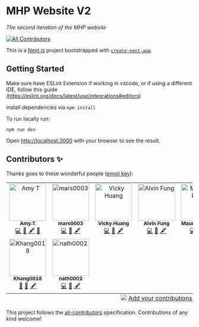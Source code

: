 # MHP Website V2

_The second iteration of the MHP website_

[![All Contributors](https://img.shields.io/badge/all_contributors-2-orange.svg?style=flat-square)](#contributors)

This is a [Next.js](https://nextjs.org/) project bootstrapped with [`create-next-app`](https://github.com/vercel/next.js/tree/canary/packages/create-next-app).

## Getting Started

Make sure have ESLint Extension if working in vscode, or if using a different IDE, follow this guide (https://eslint.org/docs/latest/use/integrations#editors)

install dependencies via
`npm install`

To run locally run:

`npm run dev`

Open [http://localhost:3000](http://localhost:3000) with your browser to see the result.



## Contributors ✨

Thanks goes to these wonderful people ([emoji key](https://allcontributors.org/docs/en/emoji-key)):
<!-- ALL-CONTRIBUTORS-LIST:START - Do not remove or modify this section -->
<!-- prettier-ignore-start -->
<!-- markdownlint-disable -->
<table>
  <tbody>
    <tr>
      <td align="center" valign="top" width="14.28%"><a href="https://github.com/AmyTjea"><img src="https://avatars.githubusercontent.com/u/49554284?v=4?s=100" width="100px;" alt="Amy T"/><br /><sub><b>Amy T</b></sub></a><br /><a href="https://github.com/monash-human-power/MHP_Website_V2/commits?author=AmyTjea" title="Code">💻</a> <a href="#design-AmyTjea" title="Design">🎨</a> <a href="#content-AmyTjea" title="Content">🖋</a> <a href="#projectManagement-AmyTjea" title="Project Management">📆</a></td>
      <td align="center" valign="top" width="14.28%"><a href="https://github.com/mars0003"><img src="https://avatars.githubusercontent.com/u/127728772?v=4?s=100" width="100px;" alt="mars0003"/><br /><sub><b>mars0003</b></sub></a><br /><a href="https://github.com/monash-human-power/MHP_Website_V2/commits?author=mars0003" title="Code">💻</a> <a href="#design-mars0003" title="Design">🎨</a> <a href="#content-mars0003" title="Content">🖋</a></td>
      <td align="center" valign="top" width="14.28%"><a href="https://github.com/viggy21"><img src="https://avatars.githubusercontent.com/u/103304397?v=4?s=100" width="100px;" alt="Vicky Huang"/><br /><sub><b>Vicky Huang</b></sub></a><br /><a href="https://github.com/monash-human-power/MHP_Website_V2/commits?author=viggy21" title="Code">💻</a> <a href="#design-viggy21" title="Design">🎨</a> <a href="#content-viggy21" title="Content">🖋</a></td>
      <td align="center" valign="top" width="14.28%"><a href="https://github.com/fung-alvin"><img src="https://avatars.githubusercontent.com/u/164455066?v=4?s=100" width="100px;" alt="Alvin Fung"/><br /><sub><b>Alvin Fung</b></sub></a><br /><a href="https://github.com/monash-human-power/MHP_Website_V2/commits?author=fung-alvin" title="Code">💻</a> <a href="#design-fung-alvin" title="Design">🎨</a> <a href="#content-fung-alvin" title="Content">🖋</a></td>
      <td align="center" valign="top" width="14.28%"><a href="https://github.com/maureen1907"><img src="https://avatars.githubusercontent.com/u/126831873?v=4?s=100" width="100px;" alt="Maureen Pham"/><br /><sub><b>Maureen Pham</b></sub></a><br /><a href="https://github.com/monash-human-power/MHP_Website_V2/commits?author=maureen1907" title="Code">💻</a> <a href="#design-maureen1907" title="Design">🎨</a> <a href="#content-maureen1907" title="Content">🖋</a></td>
      <td align="center" valign="top" width="14.28%"><a href="https://github.com/nkat001"><img src="https://avatars.githubusercontent.com/u/153081137?v=4?s=100" width="100px;" alt="nkat001"/><br /><sub><b>nkat001</b></sub></a><br /><a href="https://github.com/monash-human-power/MHP_Website_V2/commits?author=nkat001" title="Code">💻</a> <a href="#design-nkat001" title="Design">🎨</a> <a href="#content-nkat001" title="Content">🖋</a></td>
      <td align="center" valign="top" width="14.28%"><a href="https://github.com/NgocDuy1234"><img src="https://avatars.githubusercontent.com/u/155885179?v=4?s=100" width="100px;" alt="NgocDuy1234"/><br /><sub><b>NgocDuy1234</b></sub></a><br /><a href="https://github.com/monash-human-power/MHP_Website_V2/commits?author=NgocDuy1234" title="Code">💻</a> <a href="#design-NgocDuy1234" title="Design">🎨</a></td>
    </tr>
    <tr>
      <td align="center" valign="top" width="14.28%"><a href="https://github.com/Khang0018"><img src="https://avatars.githubusercontent.com/u/162103344?v=4?s=100" width="100px;" alt="Khang0018"/><br /><sub><b>Khang0018</b></sub></a><br /><a href="#projectManagement-Khang0018" title="Project Management">📆</a> <a href="#design-Khang0018" title="Design">🎨</a> <a href="#content-Khang0018" title="Content">🖋</a></td>
      <td align="center" valign="top" width="14.28%"><a href="https://github.com/nath0002"><img src="https://avatars.githubusercontent.com/u/111645579?v=4?s=100" width="100px;" alt="nath0002"/><br /><sub><b>nath0002</b></sub></a><br /><a href="https://github.com/monash-human-power/MHP_Website_V2/commits?author=nath0002" title="Code">💻</a> <a href="#design-nath0002" title="Design">🎨</a> <a href="#content-nath0002" title="Content">🖋</a></td>
    </tr>
  </tbody>
  <tfoot>
    <tr>
      <td align="center" size="13px" colspan="7">
        <img src="https://raw.githubusercontent.com/all-contributors/all-contributors-cli/1b8533af435da9854653492b1327a23a4dbd0a10/assets/logo-small.svg">
          <a href="https://all-contributors.js.org/docs/en/bot/usage">Add your contributions</a>
        </img>
      </td>
    </tr>
  </tfoot>
</table>

<!-- markdownlint-restore -->
<!-- prettier-ignore-end -->

<!-- ALL-CONTRIBUTORS-LIST:END -->

<!-- ALL-CONTRIBUTORS-LIST:START - Do not remove or modify this section -->
<!-- prettier-ignore-start -->
<!-- markdownlint-disable -->

<!-- markdownlint-restore -->
<!-- prettier-ignore-end -->

<!-- ALL-CONTRIBUTORS-LIST:END -->

This project follows the [all-contributors](https://github.com/all-contributors/all-contributors) specification. Contributions of any kind welcome!
